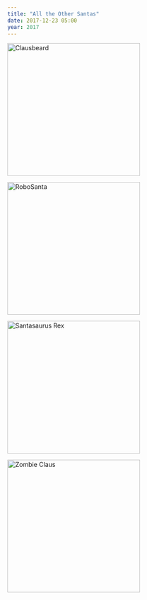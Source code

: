 ```yaml
---
title: "All the Other Santas"
date: 2017-12-23 05:00
year: 2017
---
```


<p><img src="{{'/files/2017/12/clausbeard.png' | relative_url}}" width="300px" alt="Clausbeard" class="centered"></p>

<p><img src="{{'/files/2017/12/robo-santa.png' | relative_url}}" width="300px" alt="RoboSanta" class="centered"></p>

<p><img src="{{'/files/2017/12/santasaurus.png' | relative_url}}" width="300px" alt="Santasaurus Rex" class="centered"></p>

<p><img src="{{'/files/2017/12/zombie-claus.png' | relative_url}}" width="300px" alt="Zombie Claus" class="centered"></p>
